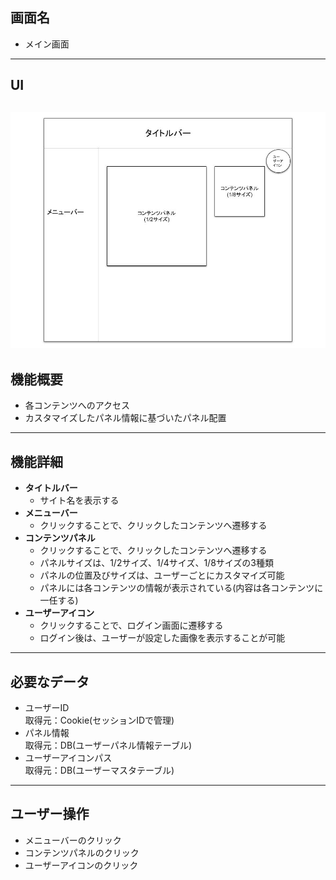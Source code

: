 ## 画面名
- メイン画面
---
## UI
![UI](MainForm.jpg)
---
## 機能概要
- 各コンテンツへのアクセス
- カスタマイズしたパネル情報に基づいたパネル配置
---
## 機能詳細
- **タイトルバー**
    - サイト名を表示する
- **メニューバー**
    - クリックすることで、クリックしたコンテンツへ遷移する
- **コンテンツパネル**
    - クリックすることで、クリックしたコンテンツへ遷移する
    - パネルサイズは、1/2サイズ、1/4サイズ、1/8サイズの3種類
    - パネルの位置及びサイズは、ユーザーごとにカスタマイズ可能
    - パネルには各コンテンツの情報が表示されている(内容は各コンテンツに一任する)
- **ユーザーアイコン**
    - クリックすることで、ログイン画面に遷移する
    - ログイン後は、ユーザーが設定した画像を表示することが可能
---
## 必要なデータ
- ユーザーID<br>
取得元：Cookie(セッションIDで管理)
- パネル情報<br>
取得元：DB(ユーザーパネル情報テーブル)
- ユーザーアイコンパス<br>
取得元：DB(ユーザーマスタテーブル)
---
## ユーザー操作
- メニューバーのクリック
- コンテンツパネルのクリック
- ユーザーアイコンのクリック

